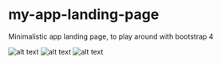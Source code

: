 # my-app-landing-page
Minimalistic app landing page, to play around with bootstrap 4

![alt text](https://github.com/hacknroller/my-app-landing-page/blob/master/img/1.PNG)
![alt text](https://github.com/hacknroller/my-app-landing-page/blob/master/img/2.PNG)
![alt text](https://github.com/hacknroller/my-app-landing-page/blob/master/img/3.PNG)
